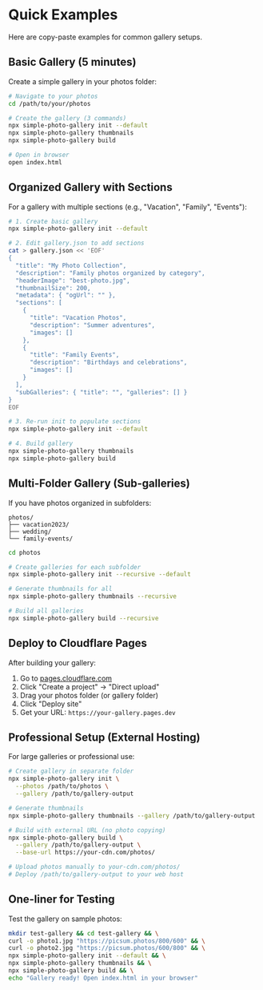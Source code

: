 # Quick Examples

Here are copy-paste examples for common gallery setups.

## Basic Gallery (5 minutes)

Create a simple gallery in your photos folder:

```bash
# Navigate to your photos
cd /path/to/your/photos

# Create the gallery (3 commands)
npx simple-photo-gallery init --default
npx simple-photo-gallery thumbnails
npx simple-photo-gallery build

# Open in browser
open index.html
```

## Organized Gallery with Sections

For a gallery with multiple sections (e.g., "Vacation", "Family", "Events"):

```bash
# 1. Create basic gallery
npx simple-photo-gallery init --default

# 2. Edit gallery.json to add sections
cat > gallery.json << 'EOF'
{
  "title": "My Photo Collection",
  "description": "Family photos organized by category", 
  "headerImage": "best-photo.jpg",
  "thumbnailSize": 200,
  "metadata": { "ogUrl": "" },
  "sections": [
    {
      "title": "Vacation Photos",
      "description": "Summer adventures",
      "images": []
    },
    {
      "title": "Family Events", 
      "description": "Birthdays and celebrations",
      "images": []
    }
  ],
  "subGalleries": { "title": "", "galleries": [] }
}
EOF

# 3. Re-run init to populate sections
npx simple-photo-gallery init --default

# 4. Build gallery
npx simple-photo-gallery thumbnails
npx simple-photo-gallery build
```

## Multi-Folder Gallery (Sub-galleries)

If you have photos organized in subfolders:

```
photos/
├── vacation2023/
├── wedding/
└── family-events/
```

```bash
cd photos

# Create galleries for each subfolder
npx simple-photo-gallery init --recursive --default

# Generate thumbnails for all
npx simple-photo-gallery thumbnails --recursive  

# Build all galleries
npx simple-photo-gallery build --recursive
```

## Deploy to Cloudflare Pages

After building your gallery:

1. Go to [pages.cloudflare.com](https://pages.cloudflare.com)
2. Click "Create a project" → "Direct upload"
3. Drag your photos folder (or gallery folder)  
4. Click "Deploy site"
5. Get your URL: `https://your-gallery.pages.dev`

## Professional Setup (External Hosting)

For large galleries or professional use:

```bash
# Create gallery in separate folder
npx simple-photo-gallery init \
  --photos /path/to/photos \
  --gallery /path/to/gallery-output

# Generate thumbnails
npx simple-photo-gallery thumbnails --gallery /path/to/gallery-output

# Build with external URL (no photo copying)
npx simple-photo-gallery build \
  --gallery /path/to/gallery-output \
  --base-url https://your-cdn.com/photos/

# Upload photos manually to your-cdn.com/photos/
# Deploy /path/to/gallery-output to your web host
```

## One-liner for Testing

Test the gallery on sample photos:

```bash
mkdir test-gallery && cd test-gallery && \
curl -o photo1.jpg "https://picsum.photos/800/600" && \
curl -o photo2.jpg "https://picsum.photos/600/800" && \
npx simple-photo-gallery init --default && \
npx simple-photo-gallery thumbnails && \
npx simple-photo-gallery build && \
echo "Gallery ready! Open index.html in your browser"
```